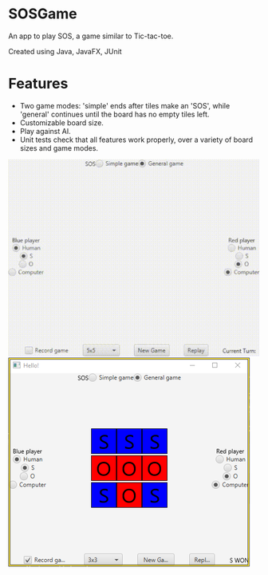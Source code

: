 # SOSGame
An app to play SOS, a game similar to Tic-tac-toe.

Created using Java, JavaFX, JUnit
# Features
* Two game modes: 'simple' ends after tiles make an 'SOS', while 'general' continues until the board has no empty tiles left.
* Customizable board size.
* Play against AI.
* Unit tests check that all features work properly, over a variety of board sizes and game modes.



![Demonstration GIF](demo.gif)
![Screenshot of 3x3 game](screenshot1.png)
